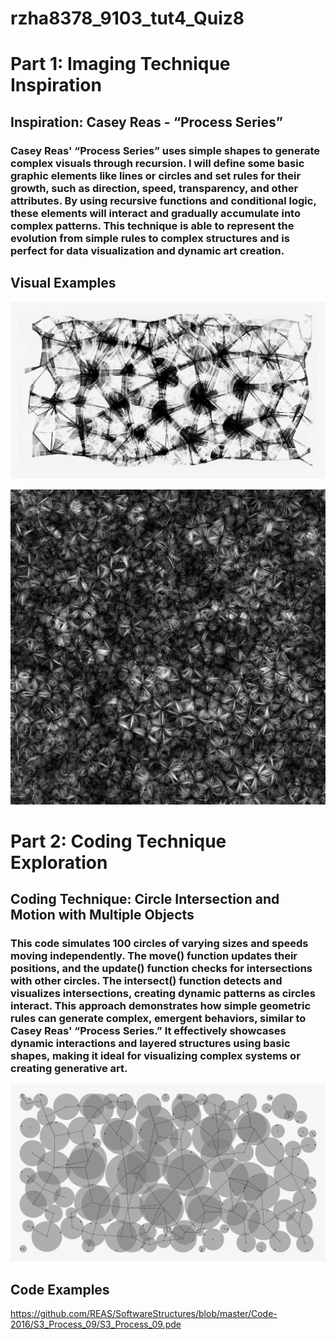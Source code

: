 







# rzha8378_9103_tut4_Quiz8

# Part 1: Imaging Technique Inspiration

## Inspiration: Casey Reas - “Process Series”

### Casey Reas' “Process Series” uses simple shapes to generate complex visuals through recursion. I will define some basic graphic elements like lines or circles and set rules for their growth, such as direction, speed, transparency, and other attributes. By using recursive functions and conditional logic, these elements will interact and gradually accumulate into complex patterns. This technique is able to represent the evolution from simple rules to complex structures and is perfect for data visualization and dynamic art creation.

## Visual Examples
![Process Series Example 1](readmeImages/reas_pre_process_0.jpeg)  

![Process Series Example 2](readmeImages/Process-Compendium.jpg)  

# Part 2: Coding Technique Exploration

## Coding Technique: Circle Intersection and Motion with Multiple Objects

### This code simulates 100 circles of varying sizes and speeds moving independently. The move() function updates their positions, and the update() function checks for intersections with other circles. The intersect() function detects and visualizes intersections, creating dynamic patterns as circles interact. This approach demonstrates how simple geometric rules can generate complex, emergent behaviors, similar to Casey Reas' “Process Series.” It effectively showcases dynamic interactions and layered structures using basic shapes, making it ideal for visualizing complex systems or creating generative art.

![Code Image](readmeImages/code-example.jpeg)  


## Code Examples
https://github.com/REAS/SoftwareStructures/blob/master/Code-2016/S3_Process_09/S3_Process_09.pde
